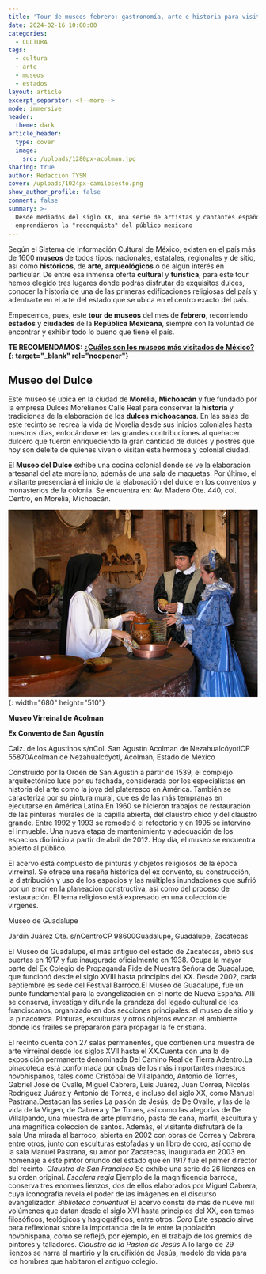 ```yaml
---
title: 'Tour de museos febrero: gastronomía, arte e historia para visitar '
date: 2024-02-16 10:00:00
categories:
  - CULTURA
tags:
  - cultura
  - arte
  - museos
  - estados
layout: article
excerpt_separator: <!--more-->
mode: immersive
header:
  theme: dark
article_header:
  type: cover
  image:
    src: /uploads/1280px-acolman.jpg
sharing: true
author: Redacción TYSM
cover: /uploads/1024px-camilosesto.png
show_author_profile: false
comment: false
summary: >-
  Desde mediados del siglo XX, una serie de artistas y cantantes españoles
  emprendieron la "reconquista" del público mexicano
---
```

Según el Sistema de Información Cultural de México, existen en el país más de 1600 **museos** de todos tipos: nacionales, estatales, regionales y de sitio, así como **históricos**, de **arte**, **arqueológicos** o de algún interés en particular. De entre esa inmensa oferta **cultural** y **turística**, para este tour hemos elegido tres lugares donde podrás disfrutar de exquisitos dulces, conocer la historia de una de las primeras edificaciones religiosas del país y adentrarte en el arte del estado que se ubica en el centro exacto del país.

Empecemos, pues, este **tour de museos** del mes de **febrero**, recorriendo **estados** y **ciudades** de la **República Mexicana**, siempre con la voluntad de encontrar y exhibir todo lo bueno que tiene el país.

**TE RECOMENDAMOS: [¿Cuáles son los museos más visitados de México?](https://blog.tonoysumariachi.com/turismo/2022/06/07/cuales-son-los-museos-mas-visitados-de-mexico.html){: target="_blank" rel="noopener"}**

## Museo del Dulce

Este museo se ubica en la ciudad de **Morelia**, **Michoacán** y fue fundado por la empresa Dulces Morelianos Calle Real para conservar la **historia** y tradiciones de la elaboración de los **dulces** **michoacanos**. En las salas de este recinto se recrea la vida de Morelia desde sus inicios coloniales hasta nuestros días, enfocándose en las grandes contribuciones al quehacer dulcero que fueron enriqueciendo la gran cantidad de dulces y postres que hoy son deleite de quienes viven o visitan esta hermosa y colonial ciudad.

El **Museo del Dulce** exhibe una cocina colonial donde se ve la elaboración artesanal del ate moreliano, además de una sala de maquetas. Por último, el visitante presenciará el inicio de la elaboración del dulce en los conventos y monasterios de la colonia. Se encuentra en: Av. Madero Ote. 440, col. Centro, en Morelia, Michoacán.

![](/uploads/museoreal.jpeg){: width="680" height="510"}

**Museo Virreinal de Acolman**

**Ex Convento de San Agustín**

Calz. de los Agustinos s/nCol. San Agustín Acolman de NezahualcóyotlCP 55870Acolman de Nezahualcóyotl, Acolman, Estado de México

Construido por la Orden de San Agustín a partir de 1539, el complejo arquitectónico luce por su fachada, considerada por los especialistas en historia del arte como la joya del plateresco en América. También se caracteriza por su pintura mural, que es de las más tempranas en ejecutarse en América Latina.En 1960 se hicieron trabajos de restauración de las pinturas murales de la capilla abierta, del claustro chico y del claustro grande. Entre 1992 y 1993 se remodeló el refectorio y en 1995 se intervino el inmueble. Una nueva etapa de mantenimiento y adecuación de los espacios dio inicio a partir de abril de 2012. Hoy día, el museo se encuentra abierto al público.

El acervo está compuesto de pinturas y objetos religiosos de la época virreinal. Se ofrece una reseña histórica del ex convento, su construcción, la distribución y uso de los espacios y las múltiples inundaciones que sufrió por un error en la planeación constructiva, así como del proceso de restauración. El tema religioso está expresado en una colección de vírgenes.

Museo de Guadalupe

Jardín Juárez Ote. s/nCentroCP 98600Guadalupe, Guadalupe, Zacatecas

El Museo de Guadalupe, el más antiguo del estado de Zacatecas, abrió sus puertas en 1917 y fue inaugurado oficialmente en 1938. Ocupa la mayor parte del Ex Colegio de Propaganda Fide de Nuestra Señora de Guadalupe, que funcionó desde el siglo XVIII hasta principios del XX. Desde 2002, cada septiembre es sede del Festival Barroco.El Museo de Guadalupe, fue un punto fundamental para la evangelización en el norte de Nueva España. Allí se conserva, investiga y difunde la grandeza del legado cultural de los franciscanos, organizado en dos secciones principales: el museo de sitio y la pinacoteca. Pinturas, esculturas y otros objetos evocan el ambiente donde los frailes se prepararon para propagar la fe cristiana.

El recinto cuenta con 27 salas permanentes, que contienen una muestra de arte virreinal desde los siglos XVII hasta el XX.Cuenta con una la de exposición permanente denominada Del Camino Real de Tierra Adentro.La pinacoteca está conformada por obras de los más importantes maestros novohispanos, tales como Cristóbal de Villalpando, Antonio de Torres, Gabriel José de Ovalle, Miguel Cabrera, Luis Juárez, Juan Correa, Nicolás Rodríguez Juárez y Antonio de Torres, e incluso del siglo XX, como Manuel Pastrana.Destacan las series La pasión de Jesús, de De Ovalle, y las de la vida de la Virgen, de Cabrera y De Torres, así como las alegorías de De Villalpando, una muestra de arte plumario, pasta de caña, marfil, escultura y una magnífica colección de santos. Además, el visitante disfrutará de la sala Una mirada al barroco, abierta en 2002 con obras de Correa y Cabrera, entre otros, junto con esculturas estofadas y un libro de coro, así como de la sala Manuel Pastrana, su amor por Zacatecas, inaugurada en 2003 en homenaje a este pintor oriundo del estado que en 1917 fue el primer director del recinto.&nbsp;*Claustro de San Francisco*&nbsp;Se exhibe una serie de 26 lienzos en su orden original.&nbsp;*Escalera regia*&nbsp;Ejemplo de la magnificencia barroca, conserva tres enormes lienzos, dos de ellos elaborados por Miguel Cabrera, cuya iconografía revela el poder de las imágenes en el discurso evangelizador.&nbsp;*Biblioteca conventual*&nbsp;El acervo consta de más de nueve mil volúmenes que datan desde el siglo XVI hasta principios del XX, con temas filosóficos, teológicos y hagiográficos, entre otros.&nbsp;*Coro*&nbsp;Este espacio sirve para reflexionar sobre la importancia de la fe entre la población novohispana, como se reflejó, por ejemplo, en el trabajo de los gremios de pintores y talladores.&nbsp;*Claustro de la Pasión de Jesús*&nbsp;A lo largo de 29 lienzos se narra el martirio y la crucifixión de Jesús, modelo de vida para los hombres que habitaron el antiguo colegio.